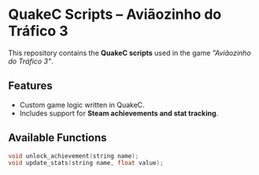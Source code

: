 # QuakeC Scripts – Aviãozinho do Tráfico 3

This repository contains the **QuakeC scripts** used in the game _"Aviãozinho do Tráfico 3"_.

## Features

- Custom game logic written in QuakeC.
- Includes support for **Steam achievements and stat tracking**.

## Available Functions

```c
void unlock_achievement(string name);
void update_stats(string name, float value);
```
